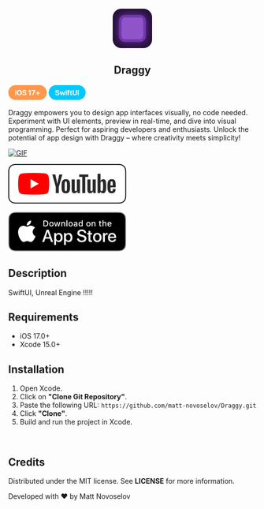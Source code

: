 <p align="center">
  <img src="https://github.com/matt-novoselov/Draggy/blob/b4de259a7d66424a2bf5b8419be98a82b5b74b09/DraggyIconRounded.png" alt="Logo" width="80" height="80">
  <h2 align="center">
    Draggy
  </h2>
</p>

<img src="https://github.com/matt-novoselov/matt-novoselov/blob/fa4553c1e2ba92cb77bf1d11d272d0c1ad5de138/Files/ios17.svg" alt="SwiftUI" style="height: 30px"> <img src="https://github.com/matt-novoselov/matt-novoselov/blob/fa4553c1e2ba92cb77bf1d11d272d0c1ad5de138/Files/SwiftUI.svg" alt="SwiftUI" style="height: 30px">

Draggy empowers you to design app interfaces visually, no code needed. Experiment with UI elements, preview in real-time, and dive into visual programming. Perfect for aspiring developers and enthusiasts. Unlock the potential of app design with Draggy – where creativity meets simplicity!

<a href="https://youtu.be/lFWM_Fcr1gM" target="_blank">
  <img src="https://github.com/matt-novoselov/SwiftNode/blob/aa63f1831325d69ec2bd49442a82655f0993fc76/poster.png" alt="GIF">
</a>

[![](https://github.com/matt-novoselov/matt-novoselov/blob/34555effedede5dd5aa24ae675218d989e976cf6/Files/YouTube_Badge.svg)](https://youtu.be/lFWM_Fcr1gM)

[![](https://github.com/matt-novoselov/matt-novoselov/blob/6386e5860d859930957588548cf1f968774ffc7e/Files/Download_on_the_App_Store_Badge_US-UK_RGB_blk_092917.svg)](https://apps.apple.com/app/draggy/id6499097419)

## Description
SwiftUI, Unreal Engine !!!!!

## Requirements
- iOS 17.0+
- Xcode 15.0+

## Installation
1. Open Xcode.
2. Click on **"Clone Git Repository"**.
3. Paste the following URL: `https://github.com/matt-novoselov/Draggy.git`
4. Click **"Clone"**.
5. Build and run the project in Xcode.

<br>

## Credits
Distributed under the MIT license. See **LICENSE** for more information.

Developed with ❤️ by Matt Novoselov
